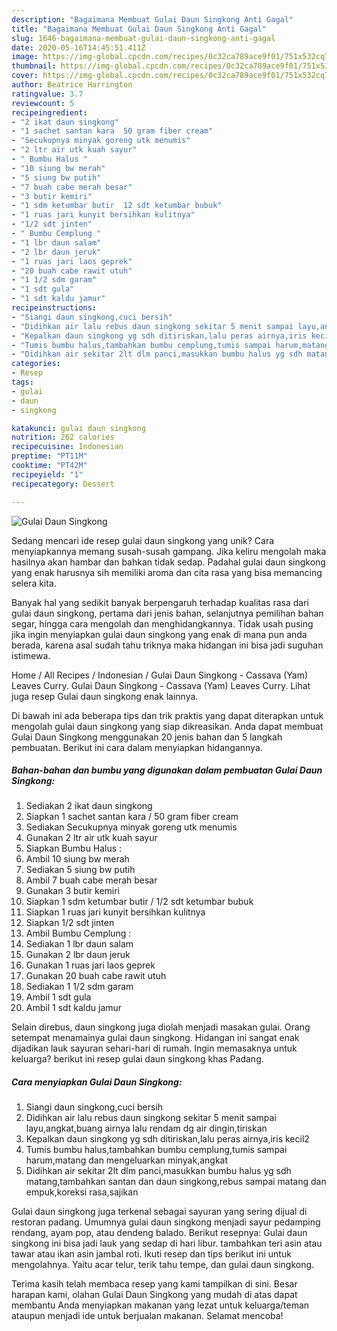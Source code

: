 ```yaml
---
description: "Bagaimana Membuat Gulai Daun Singkong Anti Gagal"
title: "Bagaimana Membuat Gulai Daun Singkong Anti Gagal"
slug: 1646-bagaimana-membuat-gulai-daun-singkong-anti-gagal
date: 2020-05-16T14:45:51.411Z
image: https://img-global.cpcdn.com/recipes/0c32ca789ace9f01/751x532cq70/gulai-daun-singkong-foto-resep-utama.jpg
thumbnail: https://img-global.cpcdn.com/recipes/0c32ca789ace9f01/751x532cq70/gulai-daun-singkong-foto-resep-utama.jpg
cover: https://img-global.cpcdn.com/recipes/0c32ca789ace9f01/751x532cq70/gulai-daun-singkong-foto-resep-utama.jpg
author: Beatrice Harrington
ratingvalue: 3.7
reviewcount: 5
recipeingredient:
- "2 ikat daun singkong"
- "1 sachet santan kara  50 gram fiber cream"
- "Secukupnya minyak goreng utk menumis"
- "2 ltr air utk kuah sayur"
- " Bumbu Halus "
- "10 siung bw merah"
- "5 siung bw putih"
- "7 buah cabe merah besar"
- "3 butir kemiri"
- "1 sdm ketumbar butir  12 sdt ketumbar bubuk"
- "1 ruas jari kunyit bersihkan kulitnya"
- "1/2 sdt jinten"
- " Bumbu Cemplung "
- "1 lbr daun salam"
- "2 lbr daun jeruk"
- "1 ruas jari laos geprek"
- "20 buah cabe rawit utuh"
- "1 1/2 sdm garam"
- "1 sdt gula"
- "1 sdt kaldu jamur"
recipeinstructions:
- "Siangi daun singkong,cuci bersih"
- "Didihkan air lalu rebus daun singkong sekitar 5 menit sampai layu,angkat,buang airnya lalu rendam dg air dingin,tiriskan"
- "Kepalkan daun singkong yg sdh ditiriskan,lalu peras airnya,iris kecil2"
- "Tumis bumbu halus,tambahkan bumbu cemplung,tumis sampai harum,matang dan mengeluarkan minyak,angkat"
- "Didihkan air sekitar 2lt dlm panci,masukkan bumbu halus yg sdh matang,tambahkan santan dan daun singkong,rebus sampai matang dan empuk,koreksi rasa,sajikan"
categories:
- Resep
tags:
- gulai
- daun
- singkong

katakunci: gulai daun singkong 
nutrition: 262 calories
recipecuisine: Indonesian
preptime: "PT11M"
cooktime: "PT42M"
recipeyield: "1"
recipecategory: Dessert

---
```



![Gulai Daun Singkong](https://img-global.cpcdn.com/recipes/0c32ca789ace9f01/751x532cq70/gulai-daun-singkong-foto-resep-utama.jpg)

Sedang mencari ide resep gulai daun singkong yang unik? Cara menyiapkannya memang susah-susah gampang. Jika keliru mengolah maka hasilnya akan hambar dan bahkan tidak sedap. Padahal gulai daun singkong yang enak harusnya sih memiliki aroma dan cita rasa yang bisa memancing selera kita.

Banyak hal yang sedikit banyak berpengaruh terhadap kualitas rasa dari gulai daun singkong, pertama dari jenis bahan, selanjutnya pemilihan bahan segar, hingga cara mengolah dan menghidangkannya. Tidak usah pusing jika ingin menyiapkan gulai daun singkong yang enak di mana pun anda berada, karena asal sudah tahu triknya maka hidangan ini bisa jadi suguhan istimewa.

Home / All Recipes / Indonesian / Gulai Daun Singkong - Cassava (Yam) Leaves Curry. Gulai Daun Singkong - Cassava (Yam) Leaves Curry. Lihat juga resep Gulai daun singkong enak lainnya.


Di bawah ini ada beberapa tips dan trik praktis yang dapat diterapkan untuk mengolah gulai daun singkong yang siap dikreasikan. Anda dapat membuat Gulai Daun Singkong menggunakan 20 jenis bahan dan 5 langkah pembuatan. Berikut ini cara dalam menyiapkan hidangannya.

<!--inarticleads1-->

##### Bahan-bahan dan bumbu yang digunakan dalam pembuatan Gulai Daun Singkong:

1. Sediakan 2 ikat daun singkong
1. Siapkan 1 sachet santan kara / 50 gram fiber cream
1. Sediakan Secukupnya minyak goreng utk menumis
1. Gunakan 2 ltr air utk kuah sayur
1. Siapkan  Bumbu Halus :
1. Ambil 10 siung bw merah
1. Sediakan 5 siung bw putih
1. Ambil 7 buah cabe merah besar
1. Gunakan 3 butir kemiri
1. Siapkan 1 sdm ketumbar butir / 1/2 sdt ketumbar bubuk
1. Siapkan 1 ruas jari kunyit bersihkan kulitnya
1. Siapkan 1/2 sdt jinten
1. Ambil  Bumbu Cemplung :
1. Sediakan 1 lbr daun salam
1. Gunakan 2 lbr daun jeruk
1. Gunakan 1 ruas jari laos geprek
1. Gunakan 20 buah cabe rawit utuh
1. Sediakan 1 1/2 sdm garam
1. Ambil 1 sdt gula
1. Ambil 1 sdt kaldu jamur


Selain direbus, daun singkong juga diolah menjadi masakan gulai. Orang setempat menamainya gulai daun singkong. Hidangan ini sangat enak dijadikan lauk sayuran sehari-hari di rumah. Ingin memasaknya untuk keluarga? berikut ini resep gulai daun singkong khas Padang. 

<!--inarticleads2-->

##### Cara menyiapkan Gulai Daun Singkong:

1. Siangi daun singkong,cuci bersih
1. Didihkan air lalu rebus daun singkong sekitar 5 menit sampai layu,angkat,buang airnya lalu rendam dg air dingin,tiriskan
1. Kepalkan daun singkong yg sdh ditiriskan,lalu peras airnya,iris kecil2
1. Tumis bumbu halus,tambahkan bumbu cemplung,tumis sampai harum,matang dan mengeluarkan minyak,angkat
1. Didihkan air sekitar 2lt dlm panci,masukkan bumbu halus yg sdh matang,tambahkan santan dan daun singkong,rebus sampai matang dan empuk,koreksi rasa,sajikan


Gulai daun singkong juga terkenal sebagai sayuran yang sering dijual di restoran padang. Umumnya gulai daun singkong menjadi sayur pedamping rendang, ayam pop, atau dendeng balado. Berikut resepnya: Gulai daun singkong ini bisa jadi lauk yang sedap di hari libur. tambahkan teri asin atau tawar atau ikan asin jambal roti. Ikuti resep dan tips berikut ini untuk mengolahnya. Yaitu acar telur, terik tahu tempe, dan gulai daun singkong. 

Terima kasih telah membaca resep yang kami tampilkan di sini. Besar harapan kami, olahan Gulai Daun Singkong yang mudah di atas dapat membantu Anda menyiapkan makanan yang lezat untuk keluarga/teman ataupun menjadi ide untuk berjualan makanan. Selamat mencoba!
